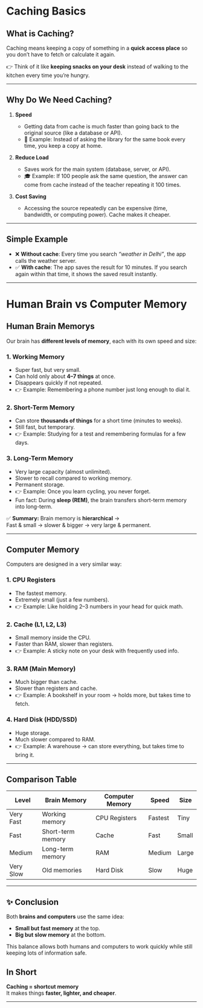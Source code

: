 # Caching Basics

## What is Caching?

Caching means keeping a copy of something in a **quick access place** so you don’t have to fetch or calculate it again.

👉 Think of it like **keeping snacks on your desk** instead of walking to the kitchen every time you’re hungry.

---

## Why Do We Need Caching?

1. **Speed**  
   - Getting data from cache is much faster than going back to the original source (like a database or API).  
   - 📖 Example: Instead of asking the library for the same book every time, you keep a copy at home.  

2. **Reduce Load**  
   - Saves work for the main system (database, server, or API).  
   - 🎓 Example: If 100 people ask the same question, the answer can come from cache instead of the teacher repeating it 100 times.  

3. **Cost Saving**  
   - Accessing the source repeatedly can be expensive (time, bandwidth, or computing power). Cache makes it cheaper.  

---

## Simple Example

- ❌ **Without cache**: Every time you search *“weather in Delhi”*, the app calls the weather server.  
- ✅ **With cache**: The app saves the result for 10 minutes. If you search again within that time, it shows the saved result instantly.  

---
# Human Brain vs Computer Memory

## Human Brain Memorys

Our brain has **different levels of memory**, each with its own speed and size:

### 1. Working Memory

- Super fast, but very small.  
- Can hold only about **4–7 things** at once.  
- Disappears quickly if not repeated.  
- 👉 Example: Remembering a phone number just long enough to dial it.

### 2. Short-Term Memory

- Can store **thousands of things** for a short time (minutes to weeks).  
- Still fast, but temporary.  
- 👉 Example: Studying for a test and remembering formulas for a few days.

### 3. Long-Term Memory

- Very large capacity (almost unlimited).  
- Slower to recall compared to working memory.  
- Permanent storage.  
- 👉 Example: Once you learn cycling, you never forget.  
- Fun fact: During **sleep (REM)**, the brain transfers short-term memory into long-term.

✅ **Summary:** Brain memory is **hierarchical** →  
Fast & small → slower & bigger → very large & permanent.

---

## Computer Memory

Computers are designed in a very similar way:

### 1. CPU Registers

- The fastest memory.  
- Extremely small (just a few numbers).  
- 👉 Example: Like holding 2–3 numbers in your head for quick math.  

### 2. Cache (L1, L2, L3)

- Small memory inside the CPU.  
- Faster than RAM, slower than registers.  
- 👉 Example: A sticky note on your desk with frequently used info.

### 3. RAM (Main Memory)

- Much bigger than cache.  
- Slower than registers and cache.  
- 👉 Example: A bookshelf in your room → holds more, but takes time to fetch.

### 4. Hard Disk (HDD/SSD)

- Huge storage.  
- Much slower compared to RAM.  
- 👉 Example: A warehouse → can store everything, but takes time to bring it.

---

## Comparison Table

| Level          | Brain Memory         | Computer Memory | Speed   | Size   |
|----------------|----------------------|----------------|---------|--------|
| Very Fast      | Working memory       | CPU Registers  | Fastest | Tiny   |
| Fast           | Short-term memory    | Cache          | Fast    | Small  |
| Medium         | Long-term memory     | RAM            | Medium  | Large  |
| Very Slow      | Old memories         | Hard Disk      | Slow    | Huge   |

---

## ✨ Conclusion

Both **brains and computers** use the same idea:  

- **Small but fast memory** at the top.  
- **Big but slow memory** at the bottom.  

This balance allows both humans and computers to work quickly while still keeping lots of information safe.

## In Short

**Caching = shortcut memory**  
It makes things **faster, lighter, and cheaper**.  

---

